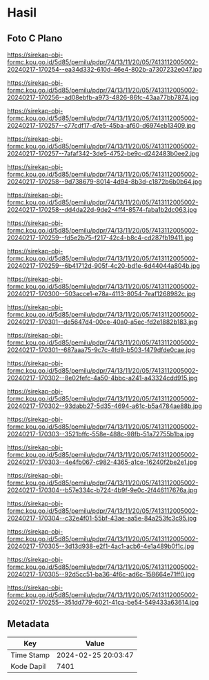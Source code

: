 # Hasil

## Foto C Plano

https://sirekap-obj-formc.kpu.go.id/5d85/pemilu/pdpr/74/13/11/20/05/7413112005002-20240217-170254--ea34d332-610d-46e4-802b-a7307232e047.jpg

https://sirekap-obj-formc.kpu.go.id/5d85/pemilu/pdpr/74/13/11/20/05/7413112005002-20240217-170256--ad08ebfb-a973-4826-86fc-43aa77bb7874.jpg

https://sirekap-obj-formc.kpu.go.id/5d85/pemilu/pdpr/74/13/11/20/05/7413112005002-20240217-170257--c77cdf17-d7e5-45ba-af60-d6974eb13409.jpg

https://sirekap-obj-formc.kpu.go.id/5d85/pemilu/pdpr/74/13/11/20/05/7413112005002-20240217-170257--7afaf342-3de5-4752-be9c-d242483b0ee2.jpg

https://sirekap-obj-formc.kpu.go.id/5d85/pemilu/pdpr/74/13/11/20/05/7413112005002-20240217-170258--9d738679-8014-4d94-8b3d-c1872b6b0b64.jpg

https://sirekap-obj-formc.kpu.go.id/5d85/pemilu/pdpr/74/13/11/20/05/7413112005002-20240217-170258--dd4da22d-9de2-4ff4-8574-faba1b2dc063.jpg

https://sirekap-obj-formc.kpu.go.id/5d85/pemilu/pdpr/74/13/11/20/05/7413112005002-20240217-170259--fd5e2b75-f217-42c4-b8c4-cd287fb19411.jpg

https://sirekap-obj-formc.kpu.go.id/5d85/pemilu/pdpr/74/13/11/20/05/7413112005002-20240217-170259--6b41712d-905f-4c20-bd1e-6d44044a804b.jpg

https://sirekap-obj-formc.kpu.go.id/5d85/pemilu/pdpr/74/13/11/20/05/7413112005002-20240217-170300--503acce1-e78a-4113-8054-7eaf1268982c.jpg

https://sirekap-obj-formc.kpu.go.id/5d85/pemilu/pdpr/74/13/11/20/05/7413112005002-20240217-170301--de5647d4-00ce-40a0-a5ec-fd2e1882b183.jpg

https://sirekap-obj-formc.kpu.go.id/5d85/pemilu/pdpr/74/13/11/20/05/7413112005002-20240217-170301--687aaa75-9c7c-4fd9-b503-f479dfde0cae.jpg

https://sirekap-obj-formc.kpu.go.id/5d85/pemilu/pdpr/74/13/11/20/05/7413112005002-20240217-170302--8e02fefc-4a50-4bbc-a241-a43324cdd915.jpg

https://sirekap-obj-formc.kpu.go.id/5d85/pemilu/pdpr/74/13/11/20/05/7413112005002-20240217-170302--93dabb27-5d35-4694-a61c-b5a4784ae88b.jpg

https://sirekap-obj-formc.kpu.go.id/5d85/pemilu/pdpr/74/13/11/20/05/7413112005002-20240217-170303--3521bffc-558e-488c-98fb-51a72755b1ba.jpg

https://sirekap-obj-formc.kpu.go.id/5d85/pemilu/pdpr/74/13/11/20/05/7413112005002-20240217-170303--4e4fb067-c982-4365-a1ce-16240f2be2e1.jpg

https://sirekap-obj-formc.kpu.go.id/5d85/pemilu/pdpr/74/13/11/20/05/7413112005002-20240217-170304--b57e334c-b724-4b9f-9e0c-2f446117676a.jpg

https://sirekap-obj-formc.kpu.go.id/5d85/pemilu/pdpr/74/13/11/20/05/7413112005002-20240217-170304--c32e4f01-55bf-43ae-aa5e-84a253fc3c95.jpg

https://sirekap-obj-formc.kpu.go.id/5d85/pemilu/pdpr/74/13/11/20/05/7413112005002-20240217-170305--3d13d938-e2f1-4ac1-acb6-4e1a489b0f1c.jpg

https://sirekap-obj-formc.kpu.go.id/5d85/pemilu/pdpr/74/13/11/20/05/7413112005002-20240217-170305--92d5cc51-ba36-4f6c-ad6c-158664e71ff0.jpg

https://sirekap-obj-formc.kpu.go.id/5d85/pemilu/pdpr/74/13/11/20/05/7413112005002-20240217-170255--351dd779-6021-41ca-be54-549433a63614.jpg


## Metadata

| Key        | Value               |
| ---------- | ------------------- |
| Time Stamp | 2024-02-25 20:03:47 |
| Kode Dapil | 7401                |



